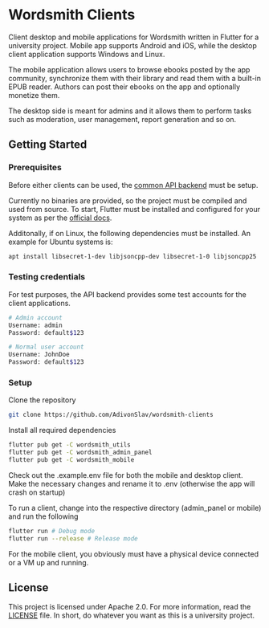 # Wordsmith Clients
Client desktop and mobile applications for Wordsmith written in Flutter for a university project. Mobile app supports Android and iOS, while the desktop client application supports Windows and Linux.

The mobile application allows users to browse ebooks posted by the app community, synchronize them with their library and read them with a built-in EPUB reader. Authors can post their ebooks on the app and optionally monetize them.

The desktop side is meant for admins and it allows them to perform tasks such as moderation, user management, report generation and so on.

## Getting Started

### Prerequisites

Before either clients can be used, the [common API backend](https://github.com/AdivonSlav/wordsmith-api) must be setup. 

Currently no binaries are provided, so the project must be compiled and used from source. To start, Flutter must be installed and configured for your system as per the [official docs](https://docs.flutter.dev/get-started/install).

Additonally, if on Linux, the following dependencies must be installed. An example for Ubuntu systems is:
```bash
apt install libsecret-1-dev libjsoncpp-dev libsecret-1-0 libjsoncpp25
```

### Testing credentials

For test purposes, the API backend provides some test accounts for the client applications.

```bash
# Admin account
Username: admin
Password: default$123

# Normal user account
Username: JohnDoe
Password: default$123
```

### Setup

Clone the repository
```bash
git clone https://github.com/AdivonSlav/wordsmith-clients
```

Install all required dependencies
```bash
flutter pub get -C wordsmith_utils
flutter pub get -C wordsmith_admin_panel
flutter pub get -C wordsmith_mobile
```

Check out the .example.env file for both the mobile and desktop client. Make the necessary changes and rename it to .env (otherwise the app will crash on startup)

To run a client, change into the respective directory (admin_panel or mobile) and run the following
```bash
flutter run # Debug mode
flutter run --release # Release mode
```

For the mobile client, you obviously must have a physical device connected or a VM up and running.

## License

This project is licensed under Apache 2.0. For more information, read the [LICENSE](LICENSE) file. In short, do whatever you want as this is a university project.






